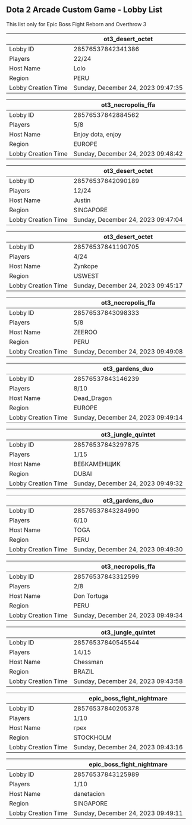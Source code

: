 ## Dota 2 Arcade Custom Game - Lobby List

This list only for Epic Boss Fight Reborn and Overthrow 3

|  | ot3_desert_octet |
| ------ | ------ |
| Lobby ID | 28576537842341386 |
| Players | 22/24 |
| Host Name | Lolo |
| Region | PERU |
| Lobby Creation Time | Sunday, December 24, 2023 09:47:35 |


|  | ot3_necropolis_ffa |
| ------ | ------ |
| Lobby ID | 28576537842884562 |
| Players | 5/8 |
| Host Name | Enjoy dota, enjoy |
| Region | EUROPE |
| Lobby Creation Time | Sunday, December 24, 2023 09:48:42 |


|  | ot3_desert_octet |
| ------ | ------ |
| Lobby ID | 28576537842090189 |
| Players | 12/24 |
| Host Name | Justin |
| Region | SINGAPORE |
| Lobby Creation Time | Sunday, December 24, 2023 09:47:04 |


|  | ot3_desert_octet |
| ------ | ------ |
| Lobby ID | 28576537841190705 |
| Players | 4/24 |
| Host Name | Zynkope |
| Region | USWEST |
| Lobby Creation Time | Sunday, December 24, 2023 09:45:17 |


|  | ot3_necropolis_ffa |
| ------ | ------ |
| Lobby ID | 28576537843098333 |
| Players | 5/8 |
| Host Name | ZEEROO |
| Region | PERU |
| Lobby Creation Time | Sunday, December 24, 2023 09:49:08 |


|  | ot3_gardens_duo |
| ------ | ------ |
| Lobby ID | 28576537843146239 |
| Players | 8/10 |
| Host Name | Dead_Dragon |
| Region | EUROPE |
| Lobby Creation Time | Sunday, December 24, 2023 09:49:14 |


|  | ot3_jungle_quintet |
| ------ | ------ |
| Lobby ID | 28576537843297875 |
| Players | 1/15 |
| Host Name | ВЕБКАМЕНЩИК |
| Region | DUBAI |
| Lobby Creation Time | Sunday, December 24, 2023 09:49:32 |


|  | ot3_gardens_duo |
| ------ | ------ |
| Lobby ID | 28576537843284990 |
| Players | 6/10 |
| Host Name | TOGA |
| Region | PERU |
| Lobby Creation Time | Sunday, December 24, 2023 09:49:30 |


|  | ot3_necropolis_ffa |
| ------ | ------ |
| Lobby ID | 28576537843312599 |
| Players | 2/8 |
| Host Name | Don Tortuga |
| Region | PERU |
| Lobby Creation Time | Sunday, December 24, 2023 09:49:34 |


|  | ot3_jungle_quintet |
| ------ | ------ |
| Lobby ID | 28576537840545544 |
| Players | 14/15 |
| Host Name | Chessman |
| Region | BRAZIL |
| Lobby Creation Time | Sunday, December 24, 2023 09:43:58 |


|  | epic_boss_fight_nightmare |
| ------ | ------ |
| Lobby ID | 28576537840205378 |
| Players | 1/10 |
| Host Name | грех |
| Region | STOCKHOLM |
| Lobby Creation Time | Sunday, December 24, 2023 09:43:16 |


|  | epic_boss_fight_nightmare |
| ------ | ------ |
| Lobby ID | 28576537843125989 |
| Players | 1/10 |
| Host Name | danetacion |
| Region | SINGAPORE |
| Lobby Creation Time | Sunday, December 24, 2023 09:49:11 |


